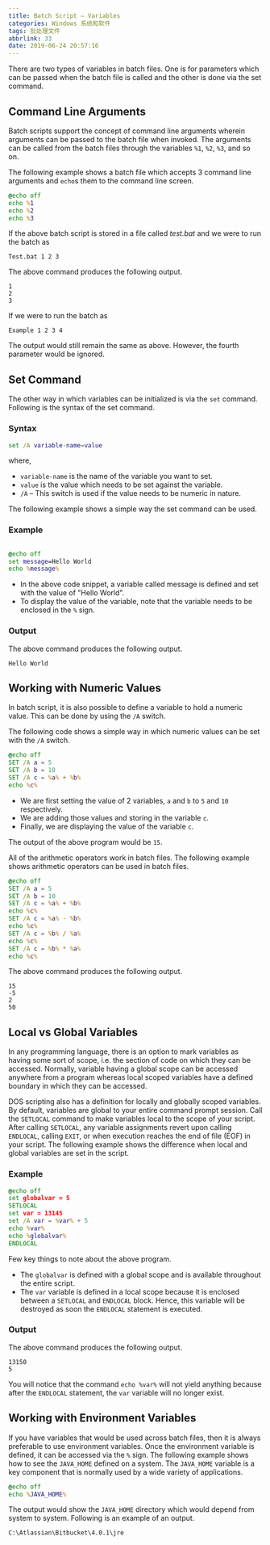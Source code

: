 ```yaml
---
title: Batch Script – Variables
categories: Windows 系统和软件
tags: 批处理文件
abbrlink: 33
date: 2019-06-24 20:57:16
---
```

There are two types of variables in batch files. One is for parameters which can be passed when the batch file is called and the other is done via the set command.

## Command Line Arguments

Batch scripts support the concept of command line arguments wherein arguments can be passed to the batch file when invoked. The arguments can be called from the batch files through the variables `%1`, `%2`, `%3`, and so on.

The following example shows a batch file which accepts 3 command line arguments and `echo`s them to the command line screen.

```bat
@echo off
echo %1
echo %2
echo %3
```

<!-- more -->

If the above batch script is stored in a file called *test.bat* and we were to run the batch as

```
Test.bat 1 2 3
```

The above command produces the following output.

```
1
2
3
```

If we were to run the batch as

```
Example 1 2 3 4
```

The output would still remain the same as above. However, the fourth parameter would be ignored.

## Set Command

The other way in which variables can be initialized is via the `set` command. Following is the syntax of the set command.

### Syntax

```bat
set /A variable-name=value
```

where,

+ `variable-name` is the name of the variable you want to set.
+ `value` is the value which needs to be set against the variable.
+ `/A` – This switch is used if the value needs to be numeric in nature.

The following example shows a simple way the set command can be used.

### Example

```bat

@echo off
set message=Hello World
echo %message%
```

+ In the above code snippet, a variable called message is defined and set with the value of "Hello World".
+ To display the value of the variable, note that the variable needs to be enclosed in the `%` sign.

### Output

The above command produces the following output.

```
Hello World
```

## Working with Numeric Values

In batch script, it is also possible to define a variable to hold a numeric value. This can be done by using the `/A` switch.

The following code shows a simple way in which numeric values can be set with the `/A` switch.

```bat
@echo off
SET /A a = 5
SET /A b = 10
SET /A c = %a% + %b%
echo %c%
```

+ We are first setting the value of 2 variables, `a` and `b` to `5` and `10` respectively.
+ We are adding those values and storing in the variable `c`.
+ Finally, we are displaying the value of the variable `c`.

The output of the above program would be `15`.

All of the arithmetic operators work in batch files. The following example shows arithmetic operators can be used in batch files.

```bat
@echo off
SET /A a = 5
SET /A b = 10
SET /A c = %a% + %b%
echo %c%
SET /A c = %a% - %b%
echo %c%
SET /A c = %b% / %a%
echo %c%
SET /A c = %b% * %a%
echo %c%
```

The above command produces the following output.

```
15
-5
2
50
```

## Local vs Global Variables

In any programming language, there is an option to mark variables as having some sort of scope, i.e. the section of code on which they can be accessed. Normally, variable having a global scope can be accessed anywhere from a program whereas local scoped variables have a defined boundary in which they can be accessed.

DOS scripting also has a definition for locally and globally scoped variables. By default, variables are global to your entire command prompt session. Call the `SETLOCAL` command to make variables local to the scope of your script. After calling `SETLOCAL`, any variable assignments revert upon calling `ENDLOCAL`, calling `EXIT`, or when execution reaches the end of file (EOF) in your script. The following example shows the difference when local and global variables are set in the script.

### Example

```bat
@echo off
set globalvar = 5
SETLOCAL
set var = 13145
set /A var = %var% + 5
echo %var%
echo %globalvar%
ENDLOCAL
```

Few key things to note about the above program.

+ The `globalvar` is defined with a global scope and is available throughout the entire script.
+ The `var` variable is defined in a local scope because it is enclosed between a `SETLOCAL` and `ENDLOCAL` block. Hence, this variable will be destroyed as soon the `ENDLOCAL` statement is executed.

### Output

The above command produces the following output.

```
13150
5
```

You will notice that the command `echo %var%` will not yield anything because after the `ENDLOCAL` statement, the `var` variable will no longer exist.

## Working with Environment Variables

If you have variables that would be used across batch files, then it is always preferable to use environment variables. Once the environment variable is defined, it can be accessed via the `%` sign. The following example shows how to see the `JAVA_HOME` defined on a system. The `JAVA_HOME` variable is a key component that is normally used by a wide variety of applications.

```bat
@echo off
echo %JAVA_HOME%
```

The output would show the `JAVA_HOME` directory which would depend from system to system. Following is an example of an output.

```
C:\Atlassian\Bitbucket\4.0.1\jre
```
